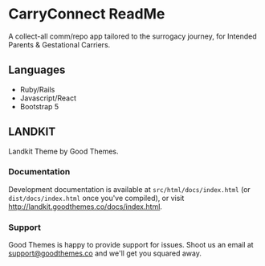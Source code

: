 # CarryConnect ReadMe

A collect-all comm/repo app tailored to the surrogacy journey, for Intended Parents & Gestational Carriers.

## Languages

- Ruby/Rails
- Javascript/React
- Bootstrap 5


## LANDKIT

Landkit Theme by Good Themes.

### Documentation

Development documentation is available at `src/html/docs/index.html` (or `dist/docs/index.html` once you've compiled), or visit http://landkit.goodthemes.co/docs/index.html.

### Support

Good Themes is happy to provide support for issues. Shoot us an email at support@goodthemes.co and we'll get you squared away.
